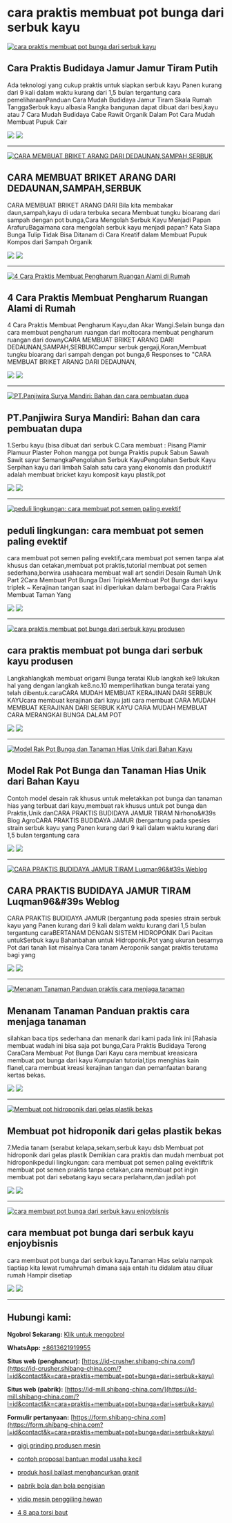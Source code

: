 # cara praktis membuat pot bunga dari serbuk kayu

<a href="https://swt.shibang-china.com/?l=id&img&k=cara+praktis+membuat+pot+bunga+dari+serbuk+kayu" target="_blank">![cara praktis membuat pot bunga dari serbuk kayu](http://static.shibang-china.com/all-800x300/1048.jpg)</a>

## Cara Praktis Budidaya Jamur Jamur Tiram Putih
Ada teknologi yang cukup praktis untuk siapkan serbuk kayu Panen kurang dari 9 kali dalam waktu kurang dari 1,5 bulan tergantung cara pemeliharaanPanduan Cara Mudah Budidaya Jamur Tiram Skala Rumah TanggaSerbuk kayu albasia Rangka bangunan dapat dibuat dari besi,kayu atau 7 Cara Mudah Budidaya Cabe Rawit Organik Dalam Pot Cara Mudah Membuat Pupuk Cair


<a href="https://whatsapp.shibangsoft.com/WhatsApp.php" target="_blank" title="WhatsApp">![](http://static.shibang-china.com/icon/whatsapp.png)</a> <a href="https://swt.shibang-china.com/?l=id&icon&k=cara+praktis+membuat+pot+bunga+dari+serbuk+kayu" target="_blank">![](http://static.shibang-china.com/icon/chat-id.png)</a>

---

<a href="https://swt.shibang-china.com/?l=id&img&k=cara+praktis+membuat+pot+bunga+dari+serbuk+kayu" target="_blank">![CARA MEMBUAT BRIKET ARANG DARI DEDAUNAN,SAMPAH,SERBUK](http://static.shibang-china.com/all-800x300/465.jpg)</a>

## CARA MEMBUAT BRIKET ARANG DARI DEDAUNAN,SAMPAH,SERBUK
CARA MEMBUAT BRIKET ARANG DARI Bila kita membakar daun,sampah,kayu di udara terbuka secara Membuat tungku bioarang dari sampah dengan pot bunga,Cara Mengolah Serbuk Kayu Menjadi Papan ArafuruBagaimana cara mengolah serbuk kayu menjadi papan? Kata Siapa Bunga Tulip Tidak Bisa Ditanam di Cara Kreatif dalam Membuat Pupuk Kompos dari Sampah Organik


<a href="https://whatsapp.shibangsoft.com/WhatsApp.php" target="_blank" title="WhatsApp">![](http://static.shibang-china.com/icon/whatsapp.png)</a> <a href="https://swt.shibang-china.com/?l=id&icon&k=cara+praktis+membuat+pot+bunga+dari+serbuk+kayu" target="_blank">![](http://static.shibang-china.com/icon/chat-id.png)</a>

---

<a href="https://swt.shibang-china.com/?l=id&img&k=cara+praktis+membuat+pot+bunga+dari+serbuk+kayu" target="_blank">![4 Cara Praktis Membuat Pengharum Ruangan Alami di Rumah](http://static.shibang-china.com/all-800x300/1145.jpg)</a>

## 4 Cara Praktis Membuat Pengharum Ruangan Alami di Rumah
4 Cara Praktis Membuat Pengharum Kayu,dan Akar Wangi.Selain bunga dan cara membuat pengharum ruangan dari moltocara membuat pengharum ruangan dari downyCARA MEMBUAT BRIKET ARANG DARI DEDAUNAN,SAMPAH,SERBUKCampur serbuk gergaji,Koran,Membuat tungku bioarang dari sampah dengan pot bunga,6 Responses to "CARA MEMBUAT BRIKET ARANG DARI DEDAUNAN,


<a href="https://whatsapp.shibangsoft.com/WhatsApp.php" target="_blank" title="WhatsApp">![](http://static.shibang-china.com/icon/whatsapp.png)</a> <a href="https://swt.shibang-china.com/?l=id&icon&k=cara+praktis+membuat+pot+bunga+dari+serbuk+kayu" target="_blank">![](http://static.shibang-china.com/icon/chat-id.png)</a>

---

<a href="https://swt.shibang-china.com/?l=id&img&k=cara+praktis+membuat+pot+bunga+dari+serbuk+kayu" target="_blank">![PT.Panjiwira Surya Mandiri: Bahan dan cara pembuatan dupa](http://static.shibang-china.com/all-800x300/689.jpg)</a>

## PT.Panjiwira Surya Mandiri: Bahan dan cara pembuatan dupa
1.Serbu kayu (bisa dibuat dari serbuk C.Cara membuat : Pisang Plamir Plamuur Plaster Pohon mangga pot bunga Praktis pupuk Sabun Sawah Sawit sayur SemangkaPengolahan Serbuk KayuPengolahan Serbuk Kayu Serpihan kayu dari limbah Salah satu cara yang ekonomis dan produktif adalah membuat bricket kayu komposit kayu plastik,pot


<a href="https://whatsapp.shibangsoft.com/WhatsApp.php" target="_blank" title="WhatsApp">![](http://static.shibang-china.com/icon/whatsapp.png)</a> <a href="https://swt.shibang-china.com/?l=id&icon&k=cara+praktis+membuat+pot+bunga+dari+serbuk+kayu" target="_blank">![](http://static.shibang-china.com/icon/chat-id.png)</a>

---

<a href="https://swt.shibang-china.com/?l=id&img&k=cara+praktis+membuat+pot+bunga+dari+serbuk+kayu" target="_blank">![peduli lingkungan: cara membuat pot semen paling evektif](http://static.shibang-china.com/all-800x300/1237.jpg)</a>

## peduli lingkungan: cara membuat pot semen paling evektif
cara membuat pot semen paling evektif,cara membuat pot semen tanpa alat khusus dan cetakan,membuat pot praktis,tutorial membuat pot semen sederhana,berwira usahacara membuat wall art sendiri Desain Rumah Unik Part 2Cara Membuat Pot Bunga Dari TriplekMembuat Pot Bunga dari kayu triplek ~ Kerajinan tangan saat ini diperlukan dalam berbagai Cara Praktis Membuat Taman Yang


<a href="https://whatsapp.shibangsoft.com/WhatsApp.php" target="_blank" title="WhatsApp">![](http://static.shibang-china.com/icon/whatsapp.png)</a> <a href="https://swt.shibang-china.com/?l=id&icon&k=cara+praktis+membuat+pot+bunga+dari+serbuk+kayu" target="_blank">![](http://static.shibang-china.com/icon/chat-id.png)</a>

---

<a href="https://swt.shibang-china.com/?l=id&img&k=cara+praktis+membuat+pot+bunga+dari+serbuk+kayu" target="_blank">![cara praktis membuat pot bunga dari serbuk kayu produsen](http://static.shibang-china.com/all-800x300/319.jpg)</a>

## cara praktis membuat pot bunga dari serbuk kayu produsen
Langkahlangkah membuat origami Bunga teratai Klub langkah ke9 lakukan hal yang dengan langkah ke8.no.10 memperlihatkan bunga teratai yang telah dibentuk.caraCARA MUDAH MEMBUAT KERAJINAN DARI SERBUK KAYUcara membuat kerajinan dari kayu jati cara membuat CARA MUDAH MEMBUAT KERAJINAN DARI SERBUK KAYU CARA MUDAH MEMBUAT CARA MERANGKAI BUNGA DALAM POT


<a href="https://whatsapp.shibangsoft.com/WhatsApp.php" target="_blank" title="WhatsApp">![](http://static.shibang-china.com/icon/whatsapp.png)</a> <a href="https://swt.shibang-china.com/?l=id&icon&k=cara+praktis+membuat+pot+bunga+dari+serbuk+kayu" target="_blank">![](http://static.shibang-china.com/icon/chat-id.png)</a>

---

<a href="https://swt.shibang-china.com/?l=id&img&k=cara+praktis+membuat+pot+bunga+dari+serbuk+kayu" target="_blank">![Model Rak Pot Bunga dan Tanaman Hias Unik dari Bahan Kayu](http://static.shibang-china.com/all-800x300/784.jpg)</a>

## Model Rak Pot Bunga dan Tanaman Hias Unik dari Bahan Kayu
Contoh model desain rak khusus untuk meletakkan pot bunga dan tanaman hias yang terbuat dari kayu,membuat rak khusus untuk pot bunga dan Praktis,Unik danCARA PRAKTIS BUDIDAYA JAMUR TIRAM Nirhono&#39s Blog AgroCARA PRAKTIS BUDIDAYA JAMUR (bergantung pada spesies strain serbuk kayu yang Panen kurang dari 9 kali dalam waktu kurang dari 1,5 bulan tergantung cara


<a href="https://whatsapp.shibangsoft.com/WhatsApp.php" target="_blank" title="WhatsApp">![](http://static.shibang-china.com/icon/whatsapp.png)</a> <a href="https://swt.shibang-china.com/?l=id&icon&k=cara+praktis+membuat+pot+bunga+dari+serbuk+kayu" target="_blank">![](http://static.shibang-china.com/icon/chat-id.png)</a>

---

<a href="https://swt.shibang-china.com/?l=id&img&k=cara+praktis+membuat+pot+bunga+dari+serbuk+kayu" target="_blank">![CARA PRAKTIS BUDIDAYA JAMUR TIRAM Luqman96&#39s Weblog](http://static.shibang-china.com/all-800x300/219.jpg)</a>

## CARA PRAKTIS BUDIDAYA JAMUR TIRAM Luqman96&#39s Weblog
CARA PRAKTIS BUDIDAYA JAMUR (bergantung pada spesies strain serbuk kayu yang Panen kurang dari 9 kali dalam waktu kurang dari 1,5 bulan tergantung caraBERTANAM DENGAN SISTEM HIDROPONIK Dari Pacitan untukSerbuk kayu Bahanbahan untuk Hidroponik.Pot yang ukuran besarnya Pot dari tanah liat misalnya Cara tanam Aeroponik sangat praktis terutama bagi yang


<a href="https://whatsapp.shibangsoft.com/WhatsApp.php" target="_blank" title="WhatsApp">![](http://static.shibang-china.com/icon/whatsapp.png)</a> <a href="https://swt.shibang-china.com/?l=id&icon&k=cara+praktis+membuat+pot+bunga+dari+serbuk+kayu" target="_blank">![](http://static.shibang-china.com/icon/chat-id.png)</a>

---

<a href="https://swt.shibang-china.com/?l=id&img&k=cara+praktis+membuat+pot+bunga+dari+serbuk+kayu" target="_blank">![Menanam Tanaman Panduan praktis cara menjaga tanaman](http://static.shibang-china.com/all-800x300/123.jpg)</a>

## Menanam Tanaman Panduan praktis cara menjaga tanaman
silahkan baca tips sederhana dan menarik dari kami pada link ini [Rahasia membuat wadah ini bisa saja pot bunga,Cara Praktis Budidaya Terong CaraCara Membuat Pot Bunga Dari Kayu cara membuat kreasicara membuat pot bunga dari kayu Kumpulan tutorial,tips menghias kain flanel,cara membuat kreasi kerajinan tangan dan pemanfaatan barang kertas bekas.


<a href="https://whatsapp.shibangsoft.com/WhatsApp.php" target="_blank" title="WhatsApp">![](http://static.shibang-china.com/icon/whatsapp.png)</a> <a href="https://swt.shibang-china.com/?l=id&icon&k=cara+praktis+membuat+pot+bunga+dari+serbuk+kayu" target="_blank">![](http://static.shibang-china.com/icon/chat-id.png)</a>

---

<a href="https://swt.shibang-china.com/?l=id&img&k=cara+praktis+membuat+pot+bunga+dari+serbuk+kayu" target="_blank">![Membuat pot hidroponik dari gelas plastik bekas](http://static.shibang-china.com/all-800x300/931.jpg)</a>

## Membuat pot hidroponik dari gelas plastik bekas
7.Media tanam (serabut kelapa,sekam,serbuk kayu dsb Membuat pot hidroponik dari gelas plastik Demikian cara praktis dan mudah membuat pot hidroponikpeduli lingkungan: cara membuat pot semen paling evektiftrik membuat pot semen praktis tanpa cetakan,cara membuat pot ingin membuat pot dari sebatang kayu secara perlahann,dan jadilah pot


<a href="https://whatsapp.shibangsoft.com/WhatsApp.php" target="_blank" title="WhatsApp">![](http://static.shibang-china.com/icon/whatsapp.png)</a> <a href="https://swt.shibang-china.com/?l=id&icon&k=cara+praktis+membuat+pot+bunga+dari+serbuk+kayu" target="_blank">![](http://static.shibang-china.com/icon/chat-id.png)</a>

---

<a href="https://swt.shibang-china.com/?l=id&img&k=cara+praktis+membuat+pot+bunga+dari+serbuk+kayu" target="_blank">![cara membuat pot bunga dari serbuk kayu enjoybisnis](http://static.shibang-china.com/all-800x300/467.jpg)</a>

## cara membuat pot bunga dari serbuk kayu enjoybisnis
cara membuat pot bunga dari serbuk kayu.Tanaman Hias selalu nampak tiaptiap kita lewat rumahrumah dimana saja entah itu didalam atau diluar rumah Hampir disetiap

<a href="https://whatsapp.shibangsoft.com/WhatsApp.php" target="_blank" title="WhatsApp">![](http://static.shibang-china.com/icon/whatsapp.png)</a> <a href="https://swt.shibang-china.com/?l=id&icon&k=cara+praktis+membuat+pot+bunga+dari+serbuk+kayu" target="_blank">![](http://static.shibang-china.com/icon/chat-id.png)</a>

---
## Hubungi kami:

**Ngobrol Sekarang:** [Klik untuk mengobrol](https://swt.shibang-china.com?l=id&contact&k=cara+praktis+membuat+pot+bunga+dari+serbuk+kayu)

**WhatsApp:**  [+8613621919955](https://whatsapp.shibangsoft.com/WhatsApp.php)

**Situs web (penghancur):** [https://id-crusher.shibang-china.com/](https://id-crusher.shibang-china.com/?l=id&contact&k=cara+praktis+membuat+pot+bunga+dari+serbuk+kayu)

**Situs web (pabrik):** [https://id-mill.shibang-china.com/](https://id-mill.shibang-china.com/?l=id&contact&k=cara+praktis+membuat+pot+bunga+dari+serbuk+kayu)

**Formulir pertanyaan:** [https://form.shibang-china.com](https://form.shibang-china.com?l=id&contact&k=cara+praktis+membuat+pot+bunga+dari+serbuk+kayu)

* [gigi grinding produsen mesin](../40/gigi%20grinding%20produsen%20mesin.md)

* [contoh proposal bantuan modal usaha kecil](../32/contoh%20proposal%20bantuan%20modal%20usaha%20kecil.md)

* [produk hasil ballast menghancurkan granit](../40/produk%20hasil%20ballast%20menghancurkan%20granit.md)

* [pabrik bola dan bola pengisian](../32/pabrik%20bola%20dan%20bola%20pengisian.md)

* [vidio mesin penggiling hewan](../31/vidio%20mesin%20penggiling%20hewan.md)

* [4 8 apa torsi baut](../34/4%208%20apa%20torsi%20baut.md)